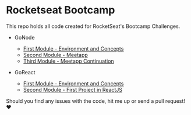 # Rocketseat Bootcamp

This repo holds all code created for RocketSeat's Bootcamp Challenges.

- GoNode

  - [First Module - Environment and Concepts](gonode/challenge1)
  - [Second Module - Meetapp](gonode/challenge2)
  - [Third Module - Meetapp Continuation](gonode/challenge3)

- GoReact
  - [First Module - Environment and Concepts](goreact/challenge1)
  - [Second Module - First Project in ReactJS](goreact/module2)

Should you find any issues with the code, hit me up or send a pull request! :heart:
